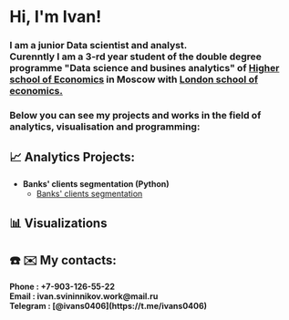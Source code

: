 <h1>Hi, I'm Ivan! </h1>
<h3>I am a junior Data scientist and analyst. <br> Curenntly I am a 3-rd year student of the double degree programme "Data science and busines analytics" of <ins>Higher school of Economics</ins> in Moscow with <ins>London school of economics.</ins></h3>
<h3>Below you can see my projects and works in the field of analytics, visualisation and programming:</h3>

<h2>📈 Analytics Projects:</h2>

- <b>Banks' clients segmentation (Python)</b>
  - [Banks' clients segmentation](https://github.com/Ivan040602/Banks_clients_segmentation)

<h2>📊 Visualizations</h2>


<h2> ☎️ ✉️ My contacts:</h2>
<b> Phone : +7-903-126-55-22 <br /> Email : ivan.svininnikov.work@mail.ru <br /> Telegram : [@ivans0406](https://t.me/ivans0406)</b>

